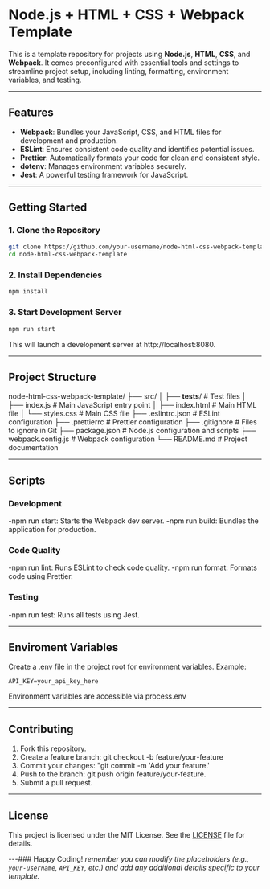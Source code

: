 # Node.js + HTML + CSS + Webpack Template

This is a template repository for projects using **Node.js**, **HTML**, **CSS**, and **Webpack**. It comes preconfigured with essential tools and settings to streamline project setup, including linting, formatting, environment variables, and testing.

---

## Features

- **Webpack**: Bundles your JavaScript, CSS, and HTML files for development and production.
- **ESLint**: Ensures consistent code quality and identifies potential issues.
- **Prettier**: Automatically formats your code for clean and consistent style.
- **dotenv**: Manages environment variables securely.
- **Jest**: A powerful testing framework for JavaScript.

---

## Getting Started

### 1. Clone the Repository
```bash
git clone https://github.com/your-username/node-html-css-webpack-template.git
cd node-html-css-webpack-template
```
### 2. Install Dependencies
```bash
npm install
```

### 3. Start Development Server
```bash
npm run start
```
This will launch a development server at http://localhost:8080.

---

## Project Structure
node-html-css-webpack-template/
├── src/
│   ├── __tests__/          # Test files
│   ├── index.js            # Main JavaScript entry point
│   ├── index.html          # Main HTML file
│   └── styles.css          # Main CSS file
├── .eslintrc.json          # ESLint configuration
├── .prettierrc             # Prettier configuration
├── .gitignore              # Files to ignore in Git
├── package.json            # Node.js configuration and scripts
├── webpack.config.js       # Webpack configuration
└── README.md               # Project documentation

---

## Scripts

### Development
-npm run start: Starts the Webpack dev server.
-npm run build: Bundles the application for production.

### Code Quality 
-npm run lint: Runs ESLint to check code quality.
-npm run format: Formats code using Prettier.

### Testing
-npm run test: Runs all tests using Jest.

---

## Enviroment Variables
Create a .env file in the project root for environment variables. Example:
```
API_KEY=your_api_key_here
```
Environment variables are accessible via process.env

---

## Contributing 
1. Fork this repository.
2. Create a feature branch: git checkout -b feature/your-feature
3. Commit your changes: "git commit -m 'Add your feature.'
4. Push to the branch: git push origin feature/your-feature.
5. Submit a pull request.

---

## License

This project is licensed under the MIT License. See the [LICENSE](https://www.mit.edu/~amini/LICENSE.md) file for details.

---### Happy Coding!
*remember you can modify the placeholders (e.g., `your-username`, `API_KEY`, etc.) and add any additional details specific to your template.*









